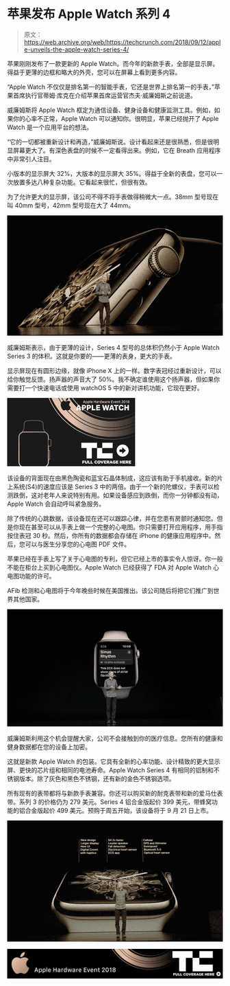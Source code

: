 # 苹果发布 Apple Watch 系列 4 

> 原文：<https://web.archive.org/web/https://techcrunch.com/2018/09/12/apple-unveils-the-apple-watch-series-4/>

苹果刚刚发布了一款更新的 Apple Watch。而今年的新款手表，全部是显示屏。得益于更薄的边框和略大的外壳，您可以在屏幕上看到更多内容。

“Apple Watch 不仅仅是排名第一的智能手表，它还是世界上排名第一的手表，”苹果首席执行官蒂姆·库克在介绍苹果首席运营官杰夫·威廉姆斯之前说道。

威廉姆斯将 Apple Watch 框定为通信设备、健身设备和健康监测工具。例如，如果你的心率不正常，Apple Watch 可以通知你。很明显，苹果已经抛开了 Apple Watch 是一个应用平台的想法。

“它的一切都被重新设计和再造，”威廉姆斯说。设计看起来还是很熟悉，但是很明显屏幕更大了。有深色表盘的时候不一定看得出来。例如，它在 Breath 应用程序中非常引人注目。

小版本的显示屏大 32%，大版本的显示屏大 35%。得益于全新的表盘，您可以一次放置多达八种复杂功能。它看起来很忙，但很有效。

为了允许更大的显示屏，该公司不得不将手表做得稍微大一点。38mm 型号现在叫 40mm 型号，42mm 型号现在大了 44mm。

![](img/e14463391cf06593971fad76d19eb4d4.png)

威廉姆斯表示，由于更薄的设计，Series 4 型号的总体积仍然小于 Apple Watch Series 3 的体积。这就是你要的——更薄的表身，更大的手表。

显示屏现在有圆形边缘，就像 iPhone X 上的一样。数字表冠经过重新设计，可以给你触觉反馈。扬声器的声音大了 50%。我不确定谁使用这个扬声器，但如果你需要打一个快速电话或使用 watchOS 5 中的新对讲机功能，它现在更好。

[![more iPhone Event 2018 coverage](img/9b58bb98528919418a6048d5b737dced.png)](https://web.archive.org/web/20230307140213/https://techcrunch.com/tag/Apple-Hardware-Event-2018-watch)

该设备的背面现在由黑色陶瓷和蓝宝石晶体制成，这应该有助于手机接收。新的片上系统(S4)的速度应该是 Series 3 中的两倍。由于一个新的陀螺仪，手表可以检测跌倒，这对老年人来说特别有用。如果设备感应到跌倒，而你一分钟都没有动，Apple Watch 会自动呼叫紧急服务。

除了传统的心跳数据，该设备现在还可以跟踪心律，并在您患有房颤时通知您。但是你现在甚至可以从手表上做一个完整的心电图。你只需要打开应用程序，用手指按住表冠 30 秒。然后，你所有的数据都会存储在 iPhone 的健康应用程序中。然后，您可以与医生分享您的心电图 PDF 文件。

苹果已经在手表上写了关于心电图的专利，但它已经上市的事实令人惊讶。你一般不能在柜台上买到心电图仪。Apple Watch 已经获得了 FDA 对 Apple Watch 心电图功能的许可。

AFib 检测和心电图将于今年晚些时候在美国推出。该公司随后将把它们推广到世界其他国家。

![](img/ef155faea46def933a59cd0b4a6304dd.png)

威廉姆斯利用这个机会提醒大家，公司不会接触到你的医疗信息。您所有的健康和健身数据都在您的设备上加密。

这就是新款 Apple Watch 的包装。它具有全新的心率功能、设计精致的更大显示屏、更快的芯片组和相同的电池寿命。Apple Watch Series 4 有相同的铝制和不锈钢版本。除了灰色和黑色不锈钢，还有新的金色不锈钢选项。

所有现有的表带都将与新款手表兼容。你还可以购买新的耐克表带和新的爱马仕表带。系列 3 的价格仍为 279 美元。Series 4 铝合金版起价 399 美元，带蜂窝功能的铝合金版起价 499 美元。预购于周五开始，该设备将于 9 月 21 日上市。

![](img/84906bbfc537a2bf7c28e1fb4b2e345d.png)

[![more iPhone Event 2018 coverage](img/3f3eddff77b1bb02502c4aef045a505a.png)](https://web.archive.org/web/20230307140213/https://techcrunch.com/tag/Apple-Hardware-Event-2018)